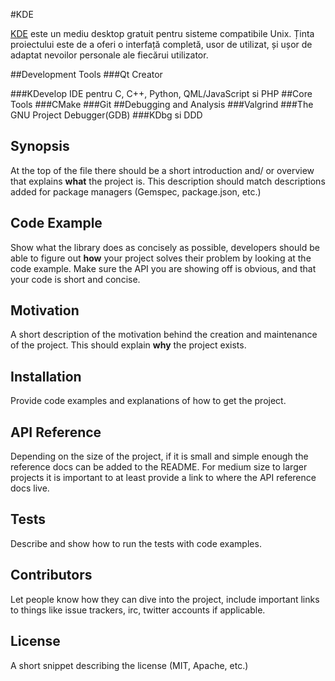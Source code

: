 #KDE

[KDE](https://www.kde.org/) este un mediu desktop gratuit pentru sisteme compatibile Unix. Ținta proiectului este de a oferi o interfață completă, usor de utilizat, și ușor de adaptat nevoilor personale ale fiecărui utilizator.

##Development Tools
###Qt Creator

###KDevelop
IDE pentru C, C++, Python, QML/JavaScript si PHP
##Core Tools
###CMake
###Git
##Debugging and Analysis
###Valgrind
###The GNU Project Debugger(GDB)
###KDbg si DDD

## Synopsis

At the top of the file there should be a short introduction and/ or overview that explains **what** the project is. This description should match descriptions added for package managers (Gemspec, package.json, etc.)

## Code Example

Show what the library does as concisely as possible, developers should be able to figure out **how** your project solves their problem by looking at the code example. Make sure the API you are showing off is obvious, and that your code is short and concise.

## Motivation

A short description of the motivation behind the creation and maintenance of the project. This should explain **why** the project exists.

## Installation

Provide code examples and explanations of how to get the project.

## API Reference

Depending on the size of the project, if it is small and simple enough the reference docs can be added to the README. For medium size to larger projects it is important to at least provide a link to where the API reference docs live.

## Tests

Describe and show how to run the tests with code examples.

## Contributors

Let people know how they can dive into the project, include important links to things like issue trackers, irc, twitter accounts if applicable.

## License

A short snippet describing the license (MIT, Apache, etc.)
